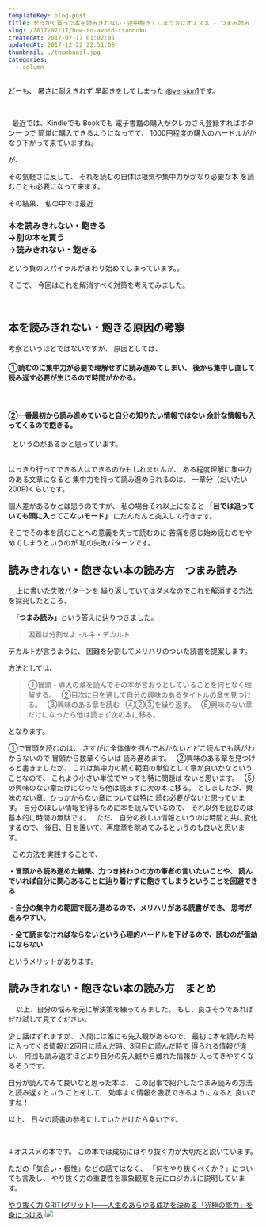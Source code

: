 ```yaml
---
templateKey: blog-post
title: せっかく買った本を読みきれない・途中飽きてしまう方にオススメ - つまみ読み
slug: /2017/07/17/how-to-avoid-tsundoku
createdAt: 2017-07-17 01:02:05
updatedAt: 2017-12-22 22:51:08
thumbnail: ./thumbnail.jpg
categories:
  - column
---
```


どーも、
暑さに耐えきれず
早起きをしてしまった
<a href="https://twitter.com/version1_2017">@version1</a>です。

&nbsp;
<div class="adsense"></div>
&nbsp;
最近では、KindleでもiBookでも
電子書籍の購入がクレカさえ登録すればボタン一つで
簡単に購入できるようになってて、
1000円程度の購入のハードルがかなり下がって来ていますね。

が、

その気軽さに反して、
それを読むの自体は根気や集中力がかなり必要な本
を読むことも必要になって来ます。

その結果、
私の中では最近
&nbsp;
<h3>本を読みきれない・飽きる<br>→別の本を買う<br>→読みきれない・飽きる</h3>
という負のスパイラルがまわり始めてしまっています。。
&nbsp;

そこで、
今回はこれを解消すべく対策を考えてみました。

&nbsp;

<h2 class="chapter">本を読みきれない・飽きる原因の考察</h2>

考察というほどではないですが、
原因としては、
&nbsp;
<h4>①読むのに集中力が必要で理解せずに読み進めてしまい、
後から集中し直して読み返す必要が生じるので時間がかかる。</h4>
&nbsp;
<h4>②一番最初から読み進めていると自分の知りたい情報ではない
余計な情報も入ってくるので飽きる。</h4>
&nbsp;
というのがあるかと思っています。
&nbsp;
<div class="adsense"></div>
&nbsp;

はっきり行ってできる人はできるのかもしれませんが、
ある程度理解に集中力のある文章になると
集中力を持って読み進められるのは、
一章分（だいたい200P)くらいです。

個人差があるかとは思うのですが、
私の場合それ以上になると
<strong>「目では追っていても頭に入ってこないモード」</strong>
にだんだんと突入して行きます。

そこでその本を読むことへの意義を失って読むのに
苦痛を感じ始め読むのをやめてしまうというのが
私の失敗パターンです。
&nbsp;
&nbsp;

<h2 class="chapter">読みきれない・飽きない本の読み方　つまみ読み</h2>
&nbsp;
&nbsp;
上に書いた失敗パターンを
繰り返していてはダメなのでこれを解消する方法を探究したところ、

&nbsp;
<strong>「つまみ読み」</strong>という答えに辿りつきました。

<blockquote>困難は分割せよ -ルネ・デカルト</blockquote>

デカルトが言うように、
困難を分割してメリハリのついた読書を提案します。

方法としては、

<blockquote>
①冒頭・導入の章を読んでその本が言おうとしていることを何となく理解する。
&nbsp;
②目次に目を通して自分の興味のあるタイトルの章を見つける。
&nbsp;
③興味のある章を読む
&nbsp;
④②③を繰り返す。
&nbsp;
⑤興味のない章だけになったら他は読まず次の本に移る。
</blockquote>

となります。

①で冒頭を読むのは、
さすがに全体像を掴んでおかないとどこ読んでも話がわからないので
冒頭から数章くらいは
読み進めます。
&nbsp;
②興味のある章を見つけると書きましたが、
これは集中力の続く範囲の単位として章が良いかなということなので、
これより小さい単位でやっても特に問題は
ないと思います。
&nbsp;
⑤の興味のない章だけになったら他は読まずに次の本に移る。
としましたが、興味のない章、ひっかからない章については特に
読む必要がないと思っています。
自分のほしい情報を得るために本を読んでいるので、
それ以外を読むのは基本的に時間の無駄です。
&nbsp;
ただ、
自分の欲しい情報というのは時間と共に変化するので、
後日、日を置いて、再度章を眺めてみるというのも良いと思います。

&nbsp;
この方法を実践することで、

<strong>・冒頭から読み進めた結果、力つき終わりの方の筆者の言いたいことや、
読んでいれば自分に関心あることに辿り着けずに飽きてしまうということを回避できる</strong>

<strong>・自分の集中力の範囲で読み進めるので、メリハリがある読書ができ、
思考が進みやすい。</strong>

<strong>・全て読まなければならないという心理的ハードルを下げるので、読むのが億劫にならない</strong>

というメリットがあります。
&nbsp;

<h2 class="chapter">読みきれない・飽きない本の読み方　まとめ</h2>
&nbsp;
&nbsp;
以上、自分の悩みを元に解決策を練ってみました。
もし、良さそうであれば
ぜひ試して見てください。

少し話はずれますが、
人間には誰にも先入観があるので、
最初に本を読んだ時に入ってくる情報と2回目に読んだ時、3回目に読んだ時で
得られる情報が違い、
何回も読み返すほどより自分の先入観から離れた情報が
入ってきやすくなるそうです。

自分が読んでみて良いなと思った本は、
この記事で紹介したつまみ読みの方法と読み返すという
ことをして、
効率よく情報を吸収できるようになると
良いですね！

以上、
日々の読書の参考にしていただけたら幸いです。

&nbsp;
&nbsp;
&nbsp;

↓オススメの本です。
この本では成功にはやり抜く力が大切だと説いています。

ただの「気合い・根性」などの話ではなく、
「何をやり抜くべくか？」についても言及し、
やり抜く力の重要性を事象観察を元にロジカルに説明しています。

<a href="http://amzn.to/2tubs9V">やり抜く力 GRIT(グリット)――人生のあらゆる成功を決める「究極の能力」を身につける</a>
<a href="https://www.amazon.co.jp/%E3%82%84%E3%82%8A%E6%8A%9C%E3%81%8F%E5%8A%9B-GRIT-%E3%82%B0%E3%83%AA%E3%83%83%E3%83%88-%E4%BA%BA%E7%94%9F%E3%81%AE%E3%81%82%E3%82%89%E3%82%86%E3%82%8B%E6%88%90%E5%8A%9F%E3%82%92%E6%B1%BA%E3%82%81%E3%82%8B-%E7%A9%B6%E6%A5%B5%E3%81%AE%E8%83%BD%E5%8A%9B-%E3%82%92%E8%BA%AB%E3%81%AB%E3%81%A4%E3%81%91%E3%82%8B-%E3%82%A2%E3%83%B3%E3%82%B8%E3%82%A7%E3%83%A9-%E3%83%80%E3%83%83%E3%82%AF%E3%83%AF%E3%83%BC%E3%82%B9/dp/4478064806/ref=as_li_ss_il?ie=UTF8&qid=1500220410&sr=8-1&keywords=%E3%82%84%E3%82%8A%E6%8A%9C%E3%81%8F&linkCode=li3&tag=llg01-22&linkId=393a04ef142d2926fbb8fe99d81c540e" target="_blank"><img border="0" src="//ws-fe.amazon-adsystem.com/widgets/q?_encoding=UTF8&ASIN=4478064806&Format=_SL250_&ID=AsinImage&MarketPlace=JP&ServiceVersion=20070822&WS=1&tag=llg01-22" ></a><img src="https://ir-jp.amazon-adsystem.com/e/ir?t=llg01-22&l=li3&o=9&a=4478064806" width="1" height="1" border="0" alt="" style="border:none !important; margin:0px !important;" />
